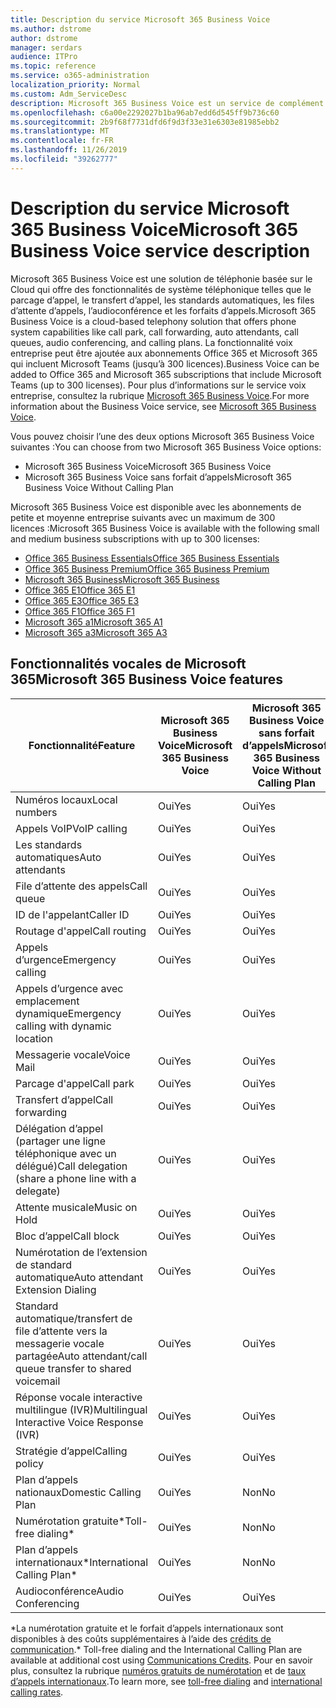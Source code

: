 ```yaml
---
title: Description du service Microsoft 365 Business Voice
ms.author: dstrome
author: dstrome
manager: serdars
audience: ITPro
ms.topic: reference
ms.service: o365-administration
localization_priority: Normal
ms.custom: Adm_ServiceDesc
description: Microsoft 365 Business Voice est un service de complément qui vous permet d’utiliser Microsoft teams pour les appels téléphoniques. Cela combine le système téléphonique, le plan d’appels nationaux, l’audioconférence et l’audioconférence.
ms.openlocfilehash: c6a00e2292027b1ba96ab7edd6d545ff9b736c60
ms.sourcegitcommit: 2b9f68f7731dfd6f9d3f33e31e6303e81985ebb2
ms.translationtype: MT
ms.contentlocale: fr-FR
ms.lasthandoff: 11/26/2019
ms.locfileid: "39262777"
---
```

# <a name="microsoft-365-business-voice-service-description"></a><span data-ttu-id="ca7b5-104">Description du service Microsoft 365 Business Voice</span><span class="sxs-lookup"><span data-stu-id="ca7b5-104">Microsoft 365 Business Voice service description</span></span>

<span data-ttu-id="ca7b5-105">Microsoft 365 Business Voice est une solution de téléphonie basée sur le Cloud qui offre des fonctionnalités de système téléphonique telles que le parcage d’appel, le transfert d’appel, les standards automatiques, les files d’attente d’appels, l’audioconférence et les forfaits d’appels.</span><span class="sxs-lookup"><span data-stu-id="ca7b5-105">Microsoft 365 Business Voice is a cloud-based telephony solution that offers phone system capabilities like call park, call forwarding, auto attendants, call queues, audio conferencing, and calling plans.</span></span> <span data-ttu-id="ca7b5-106">La fonctionnalité voix entreprise peut être ajoutée aux abonnements Office 365 et Microsoft 365 qui incluent Microsoft Teams (jusqu’à 300 licences).</span><span class="sxs-lookup"><span data-stu-id="ca7b5-106">Business Voice can be added to Office 365 and Microsoft 365 subscriptions that include Microsoft Teams (up to 300 licenses).</span></span> <span data-ttu-id="ca7b5-107">Pour plus d’informations sur le service voix entreprise, consultez la rubrique [Microsoft 365 Business Voice](https://docs.microsoft.com/MicrosoftTeams/business-voice/whats-business-voice).</span><span class="sxs-lookup"><span data-stu-id="ca7b5-107">For more information about the Business Voice service, see [Microsoft 365 Business Voice](https://docs.microsoft.com/MicrosoftTeams/business-voice/whats-business-voice).</span></span>

<span data-ttu-id="ca7b5-108">Vous pouvez choisir l’une des deux options Microsoft 365 Business Voice suivantes :</span><span class="sxs-lookup"><span data-stu-id="ca7b5-108">You can choose from two Microsoft 365 Business Voice options:</span></span>

- <span data-ttu-id="ca7b5-109">Microsoft 365 Business Voice</span><span class="sxs-lookup"><span data-stu-id="ca7b5-109">Microsoft 365 Business Voice</span></span>
- <span data-ttu-id="ca7b5-110">Microsoft 365 Business Voice sans forfait d’appels</span><span class="sxs-lookup"><span data-stu-id="ca7b5-110">Microsoft 365 Business Voice Without Calling Plan</span></span>

<span data-ttu-id="ca7b5-111">Microsoft 365 Business Voice est disponible avec les abonnements de petite et moyenne entreprise suivants avec un maximum de 300 licences :</span><span class="sxs-lookup"><span data-stu-id="ca7b5-111">Microsoft 365 Business Voice is available with the following small and medium business subscriptions with up to 300 licenses:</span></span>

- [<span data-ttu-id="ca7b5-112">Office 365 Business Essentials</span><span class="sxs-lookup"><span data-stu-id="ca7b5-112">Office 365 Business Essentials</span></span>](office-365-platform-service-description/office-365-platform-service-description.md)
- [<span data-ttu-id="ca7b5-113">Office 365 Business Premium</span><span class="sxs-lookup"><span data-stu-id="ca7b5-113">Office 365 Business Premium</span></span>](office-365-platform-service-description/office-365-platform-service-description.md)
- [<span data-ttu-id="ca7b5-114">Microsoft 365 Business</span><span class="sxs-lookup"><span data-stu-id="ca7b5-114">Microsoft 365 Business</span></span>](microsoft-365-business-service-description.md)
- [<span data-ttu-id="ca7b5-115">Office 365 E1</span><span class="sxs-lookup"><span data-stu-id="ca7b5-115">Office 365 E1</span></span>](https://www.microsoft.com/en-us/microsoft-365/business/office-365-enterprise-e1-business-software?activetab=pivot%3aoverviewtab)
- [<span data-ttu-id="ca7b5-116">Office 365 E3</span><span class="sxs-lookup"><span data-stu-id="ca7b5-116">Office 365 E3</span></span>](https://www.microsoft.com/en-us/microsoft-365/business/office-365-enterprise-e3-business-software?activetab=pivot%3aoverviewtab)
- [<span data-ttu-id="ca7b5-117">Office 365 F1</span><span class="sxs-lookup"><span data-stu-id="ca7b5-117">Office 365 F1</span></span>](https://www.microsoft.com/en-us/microsoft-365/business/office-365-f1?activetab=pivot%3aoverviewtab)
- [<span data-ttu-id="ca7b5-118">Microsoft 365 a1</span><span class="sxs-lookup"><span data-stu-id="ca7b5-118">Microsoft 365 A1</span></span>](https://www.microsoft.com/en-us/microsoft-365/academic/compare-office-365-education-plans?activetab=tab:primaryr1)
- [<span data-ttu-id="ca7b5-119">Microsoft 365 a3</span><span class="sxs-lookup"><span data-stu-id="ca7b5-119">Microsoft 365 A3</span></span>](https://www.microsoft.com/en-us/microsoft-365/academic/compare-office-365-education-plans?activetab=tab:primaryr1)

## <a name="microsoft-365-business-voice-features"></a><span data-ttu-id="ca7b5-120">Fonctionnalités vocales de Microsoft 365</span><span class="sxs-lookup"><span data-stu-id="ca7b5-120">Microsoft 365 Business Voice features</span></span>

| <span data-ttu-id="ca7b5-121">**Fonctionnalité**</span><span class="sxs-lookup"><span data-stu-id="ca7b5-121">**Feature**</span></span>                                            | <span data-ttu-id="ca7b5-122">**Microsoft 365 Business Voice**</span><span class="sxs-lookup"><span data-stu-id="ca7b5-122">**Microsoft 365 Business Voice**</span></span> | <span data-ttu-id="ca7b5-123">**Microsoft 365 Business Voice sans forfait d’appels**</span><span class="sxs-lookup"><span data-stu-id="ca7b5-123">**Microsoft 365 Business Voice Without Calling Plan**</span></span> |
|--------------------------------------------------------|----------------------------------|-------------------------------------------------------|
| <span data-ttu-id="ca7b5-124">Numéros locaux</span><span class="sxs-lookup"><span data-stu-id="ca7b5-124">Local numbers</span></span>                                          | <span data-ttu-id="ca7b5-125">Oui</span><span class="sxs-lookup"><span data-stu-id="ca7b5-125">Yes</span></span>                              | <span data-ttu-id="ca7b5-126">Oui</span><span class="sxs-lookup"><span data-stu-id="ca7b5-126">Yes</span></span>                                                   |
| <span data-ttu-id="ca7b5-127">Appels VoIP</span><span class="sxs-lookup"><span data-stu-id="ca7b5-127">VoIP calling</span></span>                                           | <span data-ttu-id="ca7b5-128">Oui</span><span class="sxs-lookup"><span data-stu-id="ca7b5-128">Yes</span></span>                              | <span data-ttu-id="ca7b5-129">Oui</span><span class="sxs-lookup"><span data-stu-id="ca7b5-129">Yes</span></span>                                                   |
| <span data-ttu-id="ca7b5-130">Les standards automatiques</span><span class="sxs-lookup"><span data-stu-id="ca7b5-130">Auto attendants</span></span>                                        | <span data-ttu-id="ca7b5-131">Oui</span><span class="sxs-lookup"><span data-stu-id="ca7b5-131">Yes</span></span>                              | <span data-ttu-id="ca7b5-132">Oui</span><span class="sxs-lookup"><span data-stu-id="ca7b5-132">Yes</span></span>                                                   |
| <span data-ttu-id="ca7b5-133">File d’attente des appels</span><span class="sxs-lookup"><span data-stu-id="ca7b5-133">Call queue</span></span>                                             | <span data-ttu-id="ca7b5-134">Oui</span><span class="sxs-lookup"><span data-stu-id="ca7b5-134">Yes</span></span>                              | <span data-ttu-id="ca7b5-135">Oui</span><span class="sxs-lookup"><span data-stu-id="ca7b5-135">Yes</span></span>                                                   |
| <span data-ttu-id="ca7b5-136">ID de l'appelant</span><span class="sxs-lookup"><span data-stu-id="ca7b5-136">Caller ID</span></span>                                              | <span data-ttu-id="ca7b5-137">Oui</span><span class="sxs-lookup"><span data-stu-id="ca7b5-137">Yes</span></span>                              | <span data-ttu-id="ca7b5-138">Oui</span><span class="sxs-lookup"><span data-stu-id="ca7b5-138">Yes</span></span>                                                   |
| <span data-ttu-id="ca7b5-139">Routage d'appel</span><span class="sxs-lookup"><span data-stu-id="ca7b5-139">Call routing</span></span>                                           | <span data-ttu-id="ca7b5-140">Oui</span><span class="sxs-lookup"><span data-stu-id="ca7b5-140">Yes</span></span>                              | <span data-ttu-id="ca7b5-141">Oui</span><span class="sxs-lookup"><span data-stu-id="ca7b5-141">Yes</span></span>                                                   |
| <span data-ttu-id="ca7b5-142">Appels d’urgence</span><span class="sxs-lookup"><span data-stu-id="ca7b5-142">Emergency calling</span></span>                                      | <span data-ttu-id="ca7b5-143">Oui</span><span class="sxs-lookup"><span data-stu-id="ca7b5-143">Yes</span></span>                              | <span data-ttu-id="ca7b5-144">Oui</span><span class="sxs-lookup"><span data-stu-id="ca7b5-144">Yes</span></span>                                                   |
| <span data-ttu-id="ca7b5-145">Appels d’urgence avec emplacement dynamique</span><span class="sxs-lookup"><span data-stu-id="ca7b5-145">Emergency calling with dynamic location</span></span>                | <span data-ttu-id="ca7b5-146">Oui</span><span class="sxs-lookup"><span data-stu-id="ca7b5-146">Yes</span></span>                              | <span data-ttu-id="ca7b5-147">Oui</span><span class="sxs-lookup"><span data-stu-id="ca7b5-147">Yes</span></span>                                                   |
| <span data-ttu-id="ca7b5-148">Messagerie vocale</span><span class="sxs-lookup"><span data-stu-id="ca7b5-148">Voice Mail</span></span>                                             | <span data-ttu-id="ca7b5-149">Oui</span><span class="sxs-lookup"><span data-stu-id="ca7b5-149">Yes</span></span>                              | <span data-ttu-id="ca7b5-150">Oui</span><span class="sxs-lookup"><span data-stu-id="ca7b5-150">Yes</span></span>                                                   |
| <span data-ttu-id="ca7b5-151">Parcage d'appel</span><span class="sxs-lookup"><span data-stu-id="ca7b5-151">Call park</span></span>                                              | <span data-ttu-id="ca7b5-152">Oui</span><span class="sxs-lookup"><span data-stu-id="ca7b5-152">Yes</span></span>                              | <span data-ttu-id="ca7b5-153">Oui</span><span class="sxs-lookup"><span data-stu-id="ca7b5-153">Yes</span></span>                                                   |
| <span data-ttu-id="ca7b5-154">Transfert d’appel</span><span class="sxs-lookup"><span data-stu-id="ca7b5-154">Call forwarding</span></span>                                        | <span data-ttu-id="ca7b5-155">Oui</span><span class="sxs-lookup"><span data-stu-id="ca7b5-155">Yes</span></span>                              | <span data-ttu-id="ca7b5-156">Oui</span><span class="sxs-lookup"><span data-stu-id="ca7b5-156">Yes</span></span>                                                   |
| <span data-ttu-id="ca7b5-157">Délégation d’appel (partager une ligne téléphonique avec un délégué)</span><span class="sxs-lookup"><span data-stu-id="ca7b5-157">Call delegation (share a phone line with a delegate)</span></span>   | <span data-ttu-id="ca7b5-158">Oui</span><span class="sxs-lookup"><span data-stu-id="ca7b5-158">Yes</span></span>                              | <span data-ttu-id="ca7b5-159">Oui</span><span class="sxs-lookup"><span data-stu-id="ca7b5-159">Yes</span></span>                                                   |
| <span data-ttu-id="ca7b5-160">Attente musicale</span><span class="sxs-lookup"><span data-stu-id="ca7b5-160">Music on Hold</span></span>                                          | <span data-ttu-id="ca7b5-161">Oui</span><span class="sxs-lookup"><span data-stu-id="ca7b5-161">Yes</span></span>                              | <span data-ttu-id="ca7b5-162">Oui</span><span class="sxs-lookup"><span data-stu-id="ca7b5-162">Yes</span></span>                                                   |
| <span data-ttu-id="ca7b5-163">Bloc d’appel</span><span class="sxs-lookup"><span data-stu-id="ca7b5-163">Call block</span></span>                                             | <span data-ttu-id="ca7b5-164">Oui</span><span class="sxs-lookup"><span data-stu-id="ca7b5-164">Yes</span></span>                              | <span data-ttu-id="ca7b5-165">Oui</span><span class="sxs-lookup"><span data-stu-id="ca7b5-165">Yes</span></span>                                                   |
| <span data-ttu-id="ca7b5-166">Numérotation de l’extension de standard automatique</span><span class="sxs-lookup"><span data-stu-id="ca7b5-166">Auto attendant Extension Dialing</span></span>                       | <span data-ttu-id="ca7b5-167">Oui</span><span class="sxs-lookup"><span data-stu-id="ca7b5-167">Yes</span></span>                              | <span data-ttu-id="ca7b5-168">Oui</span><span class="sxs-lookup"><span data-stu-id="ca7b5-168">Yes</span></span>                                                   |
| <span data-ttu-id="ca7b5-169">Standard automatique/transfert de file d’attente vers la messagerie vocale partagée</span><span class="sxs-lookup"><span data-stu-id="ca7b5-169">Auto attendant/call queue transfer to shared voicemail</span></span> | <span data-ttu-id="ca7b5-170">Oui</span><span class="sxs-lookup"><span data-stu-id="ca7b5-170">Yes</span></span>                              | <span data-ttu-id="ca7b5-171">Oui</span><span class="sxs-lookup"><span data-stu-id="ca7b5-171">Yes</span></span>                                                   |
| <span data-ttu-id="ca7b5-172">Réponse vocale interactive multilingue (IVR)</span><span class="sxs-lookup"><span data-stu-id="ca7b5-172">Multilingual Interactive Voice Response (IVR)</span></span>          | <span data-ttu-id="ca7b5-173">Oui</span><span class="sxs-lookup"><span data-stu-id="ca7b5-173">Yes</span></span>                              | <span data-ttu-id="ca7b5-174">Oui</span><span class="sxs-lookup"><span data-stu-id="ca7b5-174">Yes</span></span>                                                   |
| <span data-ttu-id="ca7b5-175">Stratégie d’appel</span><span class="sxs-lookup"><span data-stu-id="ca7b5-175">Calling policy</span></span>                                         | <span data-ttu-id="ca7b5-176">Oui</span><span class="sxs-lookup"><span data-stu-id="ca7b5-176">Yes</span></span>                              | <span data-ttu-id="ca7b5-177">Oui</span><span class="sxs-lookup"><span data-stu-id="ca7b5-177">Yes</span></span>                                                   |
| <span data-ttu-id="ca7b5-178">Plan d’appels nationaux</span><span class="sxs-lookup"><span data-stu-id="ca7b5-178">Domestic Calling Plan</span></span>                                  | <span data-ttu-id="ca7b5-179">Oui</span><span class="sxs-lookup"><span data-stu-id="ca7b5-179">Yes</span></span>                              | <span data-ttu-id="ca7b5-180">Non</span><span class="sxs-lookup"><span data-stu-id="ca7b5-180">No</span></span>                                                    |
| <span data-ttu-id="ca7b5-181">Numérotation gratuite\*</span><span class="sxs-lookup"><span data-stu-id="ca7b5-181">Toll-free dialing\*</span></span>                                    | <span data-ttu-id="ca7b5-182">Oui</span><span class="sxs-lookup"><span data-stu-id="ca7b5-182">Yes</span></span>                              | <span data-ttu-id="ca7b5-183">Non</span><span class="sxs-lookup"><span data-stu-id="ca7b5-183">No</span></span>                                                    |
| <span data-ttu-id="ca7b5-184">Plan d’appels internationaux\*</span><span class="sxs-lookup"><span data-stu-id="ca7b5-184">International Calling Plan\*</span></span>                           | <span data-ttu-id="ca7b5-185">Oui</span><span class="sxs-lookup"><span data-stu-id="ca7b5-185">Yes</span></span>                              | <span data-ttu-id="ca7b5-186">Non</span><span class="sxs-lookup"><span data-stu-id="ca7b5-186">No</span></span>                                                    |
| <span data-ttu-id="ca7b5-187">Audioconférence</span><span class="sxs-lookup"><span data-stu-id="ca7b5-187">Audio Conferencing</span></span>                                     | <span data-ttu-id="ca7b5-188">Oui</span><span class="sxs-lookup"><span data-stu-id="ca7b5-188">Yes</span></span>                              | <span data-ttu-id="ca7b5-189">Oui</span><span class="sxs-lookup"><span data-stu-id="ca7b5-189">Yes</span></span>                                                   |
 
<span data-ttu-id="ca7b5-190">\*La numérotation gratuite et le forfait d’appels internationaux sont disponibles à des coûts supplémentaires à l’aide des [crédits de communication](https://docs.microsoft.com/microsoftteams/what-are-communications-credits).</span><span class="sxs-lookup"><span data-stu-id="ca7b5-190">\* Toll-free dialing and the International Calling Plan are available at additional cost using [Communications Credits](https://docs.microsoft.com/microsoftteams/what-are-communications-credits).</span></span> <span data-ttu-id="ca7b5-191">Pour en savoir plus, consultez la rubrique [numéros gratuits de numérotation](https://docs.microsoft.com/microsoftteams/toll-free-dialing-limitations-and-restrictions) et de [taux d’appels internationaux](https://products.office.com/microsoft-teams/online-meeting-solutions#Rates).</span><span class="sxs-lookup"><span data-stu-id="ca7b5-191">To learn more, see [toll-free dialing](https://docs.microsoft.com/microsoftteams/toll-free-dialing-limitations-and-restrictions) and [international calling rates](https://products.office.com/microsoft-teams/online-meeting-solutions#Rates).</span></span>
